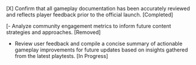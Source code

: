 [X] Confirm that all gameplay documentation has been accurately reviewed and reflects player feedback prior to the official launch. [Completed]

[- Analyze community engagement metrics to inform future content strategies and approaches. [Removed]
- Review user feedback and compile a concise summary of actionable gameplay improvements for future updates based on insights gathered from the latest playtests. [In Progress]